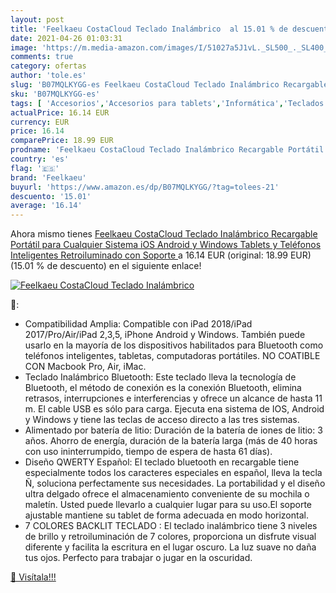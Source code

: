 ```yaml
---
layout: post
title: 'Feelkaeu CostaCloud Teclado Inalámbrico  al 15.01 % de descuento'
date: 2021-04-26 01:03:31
image: 'https://m.media-amazon.com/images/I/51027a5J1vL._SL500_._SL400_.jpg'
comments: true
category: ofertas
author: 'tole.es'
slug: 'B07MQLKYGG-es Feelkaeu CostaCloud Teclado Inalámbrico Recargable...'
sku: 'B07MQLKYGG-es'
tags: [ 'Accesorios','Accesorios para tablets','Informática','Teclados para tablets','android','feelkaeu', ]
actualPrice: 16.14 EUR
currency: EUR
price: 16.14
comparePrice: 18.99 EUR
prodname: 'Feelkaeu CostaCloud Teclado Inalámbrico Recargable Portátil para Cualquier Sistema iOS Android y Windows Tablets y Teléfonos Inteligentes  Retroiluminado con Soporte '
country: 'es'
flag: '🇪🇸'
brand: 'Feelkaeu'
buyurl: 'https://www.amazon.es/dp/B07MQLKYGG/?tag=tolees-21'
descuento: '15.01'
average: '16.14'
---
```


Ahora mismo tienes [Feelkaeu CostaCloud Teclado Inalámbrico Recargable Portátil para Cualquier Sistema iOS Android y Windows Tablets y Teléfonos Inteligentes  Retroiluminado con Soporte ](https://www.amazon.es/dp/B07MQLKYGG/?tag=tolees-21) a 16.14 EUR (original: 18.99 EUR) (15.01 %  de descuento) en el siguiente enlace!

[![Feelkaeu CostaCloud Teclado Inalámbrico ](https://m.media-amazon.com/images/I/51027a5J1vL._SL500_._SL400_.jpg)](https://www.amazon.es/dp/B07MQLKYGG/?tag=tolees-21)

🔎:

- Compatibilidad Amplia: Compatible con iPad 2018/iPad 2017/Pro/Air/iPad 2,3,5, iPhone Android y Windows. También puede usarlo en la mayoría de los dispositivos habilitados para Bluetooth como teléfonos inteligentes, tabletas, computadoras portátiles. NO COATIBLE CON Macbook Pro, Air, iMac.
- Teclado Inalámbrico Bluetooth: Este teclado lleva la tecnología de Bluetooth, el método de conexión es la conexión Bluetooth, elimina retrasos, interrupciones e interferencias y ofrece un alcance de hasta 11 m. El cable USB es sólo para carga. Ejecuta ena sistema de IOS, Android y Windows y tiene las teclas de acceso directo a las tres sistemas.
- Alimentado por batería de litio: Duración de la batería de iones de litio: 3 años. Ahorro de energía, duración de la batería larga (más de 40 horas con uso ininterrumpido, tiempo de espera de hasta 61 días).
- Diseño QWERTY Español: El teclado bluetooth en recargable tiene especialmente todos los caracteres especiales en español, lleva la tecla Ñ, soluciona perfectamente sus necesidades. La portabilidad y el diseño ultra delgado ofrece el almacenamiento conveniente de su mochila o maletín. Usted puede llevarlo a cualquier lugar para su uso.El soporte ajustable mantiene su tablet de forma adecuada en modo horizontal.
- 7 COLORES BACKLIT TECLADO : El teclado inalámbrico tiene 3 niveles de brillo y retroiluminación de 7 colores, proporciona un disfrute visual diferente y facilita la escritura en el lugar oscuro. La luz suave no daña tus ojos. Perfecto para trabajar o jugar en la oscuridad.

[🛒 Visítala!!!](https://www.amazon.es/dp/B07MQLKYGG/?tag=tolees-21)
